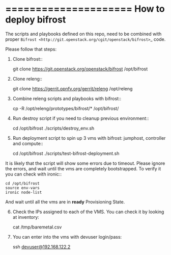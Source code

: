 =====================
How to deploy bifrost
=====================
The scripts and playbooks defined on this repo, need to be combined with proper `Bifrost <http://git.openstack.org/cgit/openstack/bifrost>`_ code.

Please follow that steps:

1. Clone bifrost::

    git clone https://git.openstack.org/openstack/bifrost /opt/bifrost

2. Clone releng::

    git clone https://gerrit.opnfv.org/gerrit/releng /opt/releng

3. Combine releng scripts and playbooks with bifrost::

    cp -R /opt/releng/prototypes/bifrost/* /opt/bifrost/

4. Run destroy script if you need to cleanup previous environment::

    cd /opt/bifrost
    ./scripts/destroy_env.sh

5. Run deployment script to spin up 3 vms with bifrost: jumphost, controller and compute::

    cd /opt/bifrost
    ./scripts/test-bifrost-deployment.sh

It is likely that the script will show some errors due to timeout. Please ignore the errors, and wait until the vms are completely bootstrapped. To verify it you can check with ironic::

    cd /opt/bifrost
    source env-vars
    ironic node-list

And wait until all the vms are in **ready** Provisioning State.

6. Check the IPs assigned to each of the VMS. You can check it by looking at inventory:

    cat /tmp/baremetal.csv

7. You can enter into the vms with devuser login/pass:

    ssh devuser@192.168.122.2
